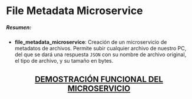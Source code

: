 # File Metadata Microservice

##### Resumen:
- **file_metadata_microservice**: Creación de un microservicio de metadatos de archivos. Permite subir cualquier archivo de nuestro PC, del que se dará una respuesta `JSON` con su nombre de archivo original, el tipo de archivo, y su tamaño en bytes.

<h2 align="center"><a href="https://boilerplate-project-filemetadata.antoniovalderas.repl.co/">DEMOSTRACIÓN FUNCIONAL DEL MICROSERVICIO</a></h2>
